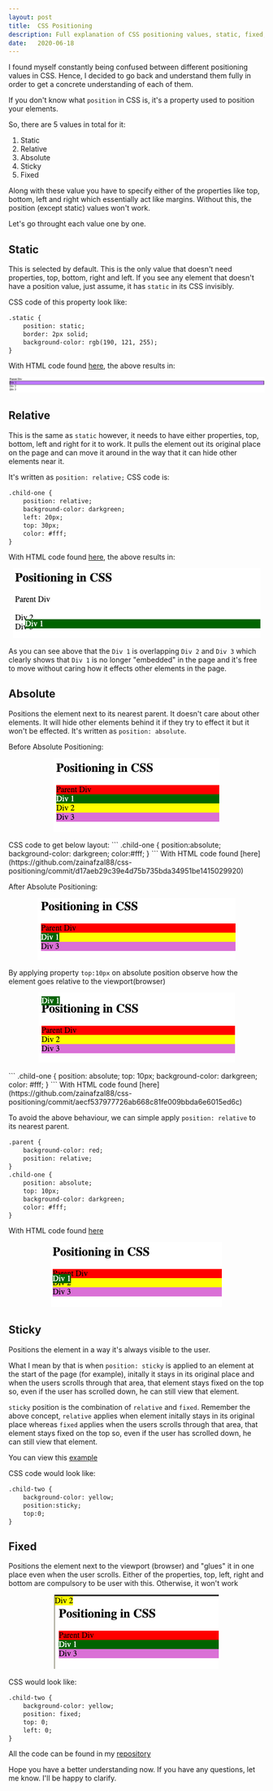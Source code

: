```yaml
---
layout: post
title:  CSS Positioning 
description: Full explanation of CSS positioning values, static, fixed, relative, absolute and sticky
date:   2020-06-18
---
```

I found myself constantly being confused between different positioning values in CSS. Hence, I decided to go back and understand them fully in order to get a concrete understanding of each of them.

If you don't know what `position` in CSS is, it's a property used to position your elements.

So, there are 5 values in total for it:

1.  Static
2.  Relative
3.  Absolute
4.  Sticky
5.  Fixed

Along with these value you have to specify either of the properties like top, bottom, left and right which essentially act like margins. Without this, the position (except static) values won't work.

Let's go throught each value one by one.

## Static
This is selected by default. This is the only value that doesn't need properties, top, bottom, right and left. If you see any element that doesn't have a position value, just assume, it has `static` in its CSS invisibly.

CSS code of this property look like:
```
.static {
    position: static;
    border: 2px solid;
    background-color: rgb(190, 121, 255);
}
```
With HTML code found [here](https://github.com/zainafzal88/css-positioning), the above results in:

<p align="center">
  <img src="/assets/images/2020-06-18/static-positioning.png">
</p>

## Relative
This is the same as `static` however, it needs to have either properties, top, bottom, left and right for it to work. It pulls the element out its original place on the page and can move it around in the way that it can hide other elements near it.

It's written as `position: relative;` CSS code is:

```
.child-one {
    position: relative;
    background-color: darkgreen;
    left: 20px;
    top: 30px;
    color: #fff;
}
```
With HTML code found [here](https://github.com/zainafzal88/css-positioning), the above results in:

<p align="center">
  <img src="/assets/images/2020-06-18/relative-positioning.png">
</p>

As you can see above that the `Div 1` is overlapping `Div 2` and `Div 3` which clearly shows that `Div 1` is no longer "embedded" in the page and it's free to move without caring how it effects other elements in the page.

## Absolute
Positions the element next to its nearest parent. It doesn't care about other elements. It will hide other elements behind it if they try to effect it but it won't be effected. It's written as `position: absolute`.

Before Absolute Positioning:
<p align="center">
  <img src="/assets/images/2020-06-18/before-absolute-positioning.png">
</p>
CSS code to get below layout:
```
.child-one {
    position:absolute;
    background-color: darkgreen;
    color:#fff;
}
```
With HTML code found [here](https://github.com/zainafzal88/css-positioning/commit/d17aeb29c39e4d75b735bda34951be1415029920)

After Absolute Positioning:
<p align="center">
  <img src="/assets/images/2020-06-18/after-absolute-positioning.png">
</p>

By applying property `top:10px` on absolute position observe how the element goes relative to the viewport(browser)
<p align="center">
  <img src="/assets/images/2020-06-18/absolute-positioning-top.png">
</p>
```
.child-one {
    position: absolute;
    top: 10px;
    background-color: darkgreen;
    color: #fff;
}
```
With HTML code found [here](https://github.com/zainafzal88/css-positioning/commit/aecf537977726ab668c81fe009bbda6e6015ed6c)

To avoid the above behaviour, we can simple apply `position: relative` to its nearest parent.
```
.parent {
    background-color: red;
    position: relative;
}
.child-one {
    position: absolute;
    top: 10px;
    background-color: darkgreen;
    color: #fff;
}
```
With HTML code found [here](https://github.com/zainafzal88/css-positioning/commit/88da6bc2298c3159090e6456b8c685e2f5567b6a)
<p align="center">
  <img src="/assets/images/2020-06-18/absolute-relative-positioning.png">
</p>

## Sticky
Positions the element in a way it's always visible to the user.

What I mean by that is when `position: sticky` is applied to an element at the start of the page (for example), initally it stays in its original place and when the users scrolls through that area, that element stays fixed on the top so, even if the user has scrolled down, he can still view that element.

`sticky` position is the combination of `relative` and `fixed`. Remember the above concept, `relative` applies when element initally stays in its original place whereas `fixed` applies when the users scrolls through that area, that element stays fixed on the top so, even if the user has scrolled down, he can still view that element. 

You can view this [example](https://www.w3schools.com/css/css_positioning.asp)

CSS code would look like:

```
.child-two {
    background-color: yellow;
    position:sticky;
    top:0;
}
```

## Fixed
Positions the element next to the viewport (browser) and "glues" it in one place even when the user scrolls. Either of the properties, top, left, right and bottom are compulsory to be user with this. Otherwise, it won't work

<p align="center">
  <img src="/assets/images/2020-06-18/fixed-positioning.png">
</p>

CSS would look like:
```
.child-two {
    background-color: yellow;
    position: fixed;
    top: 0;
    left: 0;
}
```
All the code can be found in my [repository](https://github.com/zainafzal88/css-positioning)

Hope you have a better understanding now. If you have any questions, let me know. I'll be happy to clarify.

